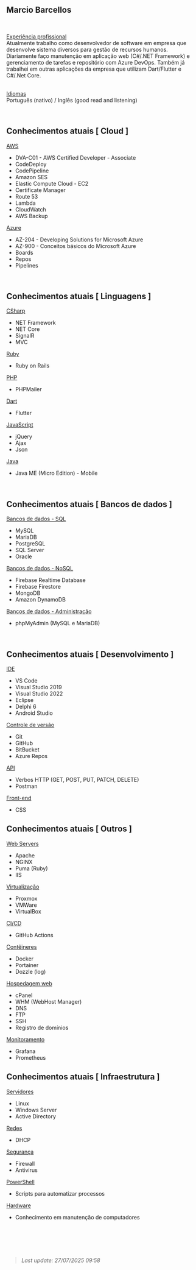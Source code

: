 
## Marcio Barcellos
<br>


<ins>Experiência profissional</ins><br>
Atualmente trabalho como desenvolvedor de software em empresa que desenvolve sistema diversos para gestão de recursos humanos.
Diariamente faço manutenção em aplicação web (C#/.NET Framework) e gerenciamento de tarefas e repositório com Azure DevOps.
Também já trabalhei em outras aplicações da empresa que utilizam Dart/Flutter e C#/.Net Core.


<br><ins>Idiomas</ins><br>
Português (nativo) / Inglês (good read and listening)

<br>

## Conhecimentos atuais [ Cloud ]

<ins>AWS</ins><br>
+ DVA-C01 - AWS Certified Developer - Associate
+ CodeDeploy
+ CodePipeline
+ Amazon SES
+ Elastic Compute Cloud - EC2
+ Certificate Manager
+ Route 53
+ Lambda
+ CloudWatch
+ AWS Backup 

<ins>Azure</ins><br>
+ AZ-204 - Developing Solutions for Microsoft Azure
+ AZ-900 - Conceitos básicos do Microsoft Azure
+ Boards
+ Repos
+ Pipelines

<br>

## Conhecimentos atuais [ Linguagens ]

<ins>CSharp</ins><br>
+ NET Framework
+ NET Core
+ SignalR
+ MVC

<ins>Ruby</ins><br>
+ Ruby on Rails

<ins>PHP</ins><br>
+ PHPMailer

<ins>Dart</ins><br>
+ Flutter

<ins>JavaScript</ins><br>
+ jQuery
+ Ajax
+ Json

<ins>Java</ins><br>
+ Java ME (Micro Edition) - Mobile

<br>

## Conhecimentos atuais [ Bancos de dados ]

<ins>Bancos de dados - SQL</ins><br>
+ MySQL
+ MariaDB
+ PostgreSQL
+ SQL Server
+ Oracle

<ins>Bancos de dados - NoSQL</ins><br>
+ Firebase Realtime Database
+ Firebase Firestore
+ MongoDB
+ Amazon DynamoDB

<ins>Bancos de dados - Administração</ins><br>
+ phpMyAdmin (MySQL e MariaDB)

<br>

## Conhecimentos atuais [ Desenvolvimento ]

<ins>IDE</ins><br>
+ VS Code
+ Visual Studio 2019
+ Visual Studio 2022
+ Eclipse
+ Delphi 6
+ Android Studio

<ins>Controle de versão</ins><br>
+ Git
+ GitHub
+ BitBucket
+ Azure Repos

<ins>API</ins><br>
+ Verbos HTTP (GET, POST, PUT, PATCH, DELETE)
+ Postman

<ins>Front-end</ins><br>
+ CSS


## Conhecimentos atuais [ Outros ]

<ins>Web Servers</ins><br>
+ Apache
+ NGINX
+ Puma (Ruby)
+ IIS

<ins>Virtualização</ins><br>
+ Proxmox
+ VMWare
+ VirtualBox

<ins>CI/CD</ins><br>
+ GitHub Actions

<ins>Contêineres</ins><br>
+ Docker
+ Portainer
+ Dozzle (log)

<ins>Hospedagem web</ins><br>
+ cPanel
+ WHM (WebHost Manager)
+ DNS
+ FTP
+ SSH
+ Registro de domínios

<ins>Monitoramento</ins><br>
+ Grafana
+ Prometheus








## Conhecimentos atuais [ Infraestrutura ]

<ins>Servidores</ins><br>
+ Linux
+ Windows Server
+ Active Directory


<ins>Redes</ins><br>
+ DHCP

<ins>Segurança</ins><br>
+ Firewall
+ Antivirus

<ins>PowerShell</ins><br>
+ Scripts para automatizar processos

<ins>Hardware</ins><br>
+ Conhecimento em manutenção de computadores





<br><br><br><br>

> <em>Last update: 27/07/2025 09:58</em>



<!-- <br><ins>Próximos conhecimentos a serem adquiridos</ins><br>

**Linguagens**: Go, Java, Python, Clojure<br>
**Mensageria**: Kafka, RabbitMQ<br>
**Banco de dados (NoSQL)**: Redis<br>
**Banco de dados (ORM)**: Dapper, Entity Framework, Hibernate<br>
**Banco de dados (outros)**: Datomic<br>
**Testes unitários**: Nsubstitute, Xunit<br>
**Frontend**: React, TypeScript, Angular, NextJS<br>
**Contêineres**: Kubernetes<br>
**Microserviços**: Spring Cloud<br>
**Programação reativa**: Spring WebFlux<br>
**CI/CD**: Jenkins<br>
**Ambiente de execução**: Node.js<br>
**API**: GraphQL<br>
**Monitoramento**: Grafana, Prometheus<br> -->


<!--
- [x] Configurar para rodar** aplicações PHP (CI/CD) 
- [x] Configurar para rodar aplicações C# (CI/CD)
- [x] Configurar para rodar aplicações Python (CI/CD)
- [x] Configurar para rodar aplicações Java (CI/CD)
- [x] Configurar para rodar aplicações Ruby (CI/CD)
-->

<!-- IMAGEM
![alt text](https://github.com/wiz2k20/wiz2k20/blob/main/atual.jpg?raw=true)
-->
